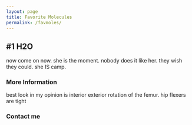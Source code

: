 ```yaml
---
layout: page
title: Favorite Molecules
permalink: /favmoles/
---
```


## #1 H2O
now come on now. she is the moment. nobody does it like her. they wish they could. she IS camp.

### More Information

best look in my opinion is interior exterior rotation of the femur. hip flexers are tight
### Contact me

